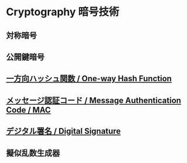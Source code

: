 # Cryptography 暗号技術

## 対称暗号

## 公開鍵暗号

## [一方向ハッシュ関数 / One-way Hash Function](./one-way-hash.md)

## [メッセージ認証コード / Message Authentication Code / MAC](message-authentication-code.md)

## [デジタル署名 / Digital Signature](./digital-signature.md)

## 擬似乱数生成器
